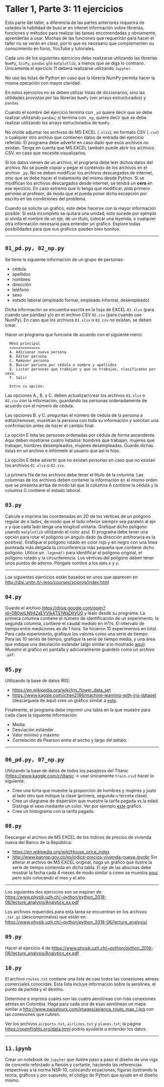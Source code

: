 # Taller 1, Parte 3: 11 ejercicios

Esta parte del taller, a diferencia de las partes anteriores requerirá de ustedes la habilidad de buscar en intenet información sobre librerías, funciones y métodos para realizar las tareas encomendadas y obviamente, aprenderlas a usar. Muchas de las funciones que requerirán para hacer el taller no se verán en clase, por lo que es necesario que complementen su conocimiento en foros, YouTube y tutoriales.

Cada uno de los siguientes ejercicios debe realizarse utilizando las librerías `NumPy`, `SciPy`, `pandas` y/o `matplotlib`, a menos que se diga lo contrario. Únicamente el ejercicio 11 deberá realizarse utilizando `Jupyter`.

No use las listas de Python en caso que la librería NumPy permita hacer la misma operación con mayor claridad.

En estos ejercicios no se deben utilizar listas de diccionarios, sino las utilidades provistas por las librerías `NumPy` (ver arrays estructurados) y `pandas`.

Cuando el nombre del ejercicio termina con `_pd` quiere decir que se debe realizar utilizando `pandas`; si termina con `_np`, quiere decir que se debe realizar utilizando los arrays estructurados de `NumPy`.

No olvide adjuntar los archivos de MS EXCEL (`.xlsx`), en formato CSV (`.csv`) o cualquier otro archivo que contienen datos de entrada del ejercicio referido. El programa debe advertir en caso dado que esos archivos no existan. Tenga en cuenta que MS EXCEL también puede abrir los archivos CSV, en caso que necesite visualizarlos.

Si los datos vienen de un archivo, el programa debe leer dichos datos del archivo. No se puede copiar y pegar el contenido de los archivos en el archivo `.py`. No se deben modificar los archivos descargados de internet, sino que se debe hacer el tratamiento del mismo desde Python. Si se modifican los archivos descargados desde internet, se tendrá un **cero** en ese ejercicio. En caso extremo que lo tenga que modificar, pida primero permiso al profesor, de modo que el pueda poner dicha excepción por escrito en las condiciones del problema.

Cuando se solicite un gráfico, este debe hacerse con la mayor información posible. Si está incompleto se quitará una unidad; esto sucede por ejemplo si olvida el nombre de un eje, de un título, colocar una leyenda, o cualquier otra información necesaria para entender un gráfico. Explore todas posibilidades para que sus gráficos queden bien bonitos.

---

## `01_pd.py, 02_np.py`
Se tiene la siguiente información de un grupo de personas: 
   * cédula
   * apellidos
   * nombres
   * dirección
   * teléfono
   * sexo
   * estado laboral (empleado formar, empleado informal, desempleado)

Dicha información se encuentra escrita en la hoja de EXCEL `01.xlsx` (para cuando use pandas) y/o en el archivo CSV `02.csv` (para cuando use NumPy). En caso que los archivos `01.xlsx` o `02.csv` no existan, se deben crear.

Hacer un programa que funcione de acuerdo con el siguiente menú:
```
  Menú principal
  ==============
  A. Adicionar nueva persona
  B. Editar persona
  C. Remover persona
  D. Buscar persona por cédula o nombre y apellidos
  E. Listar personas que trabajan y que no trabajan, clasificadas por sexo.
  F. Salir

  Entre su opción: 
```
Las opciones A., B. y C. deben actualizar/crear los archivos `01.xlsx` o `02.csv` con la información, guardando las personas ordenadamente de acuerdo con el número de cédula.

Las opciones B. y C. preguntan el número de cédula de la persona a editar/remover, muestran la persona con toda su información y solicitan una confirmación antes de hacer el cambio final.

La opción E lista las personas ordenadas por cédula de forma ascendente. Aquí deben mostrarse cuatro listados: hombres que trabajan, mujeres que trabajan, hombres desempleados, mujeres desempleadas. Guarde dichas listas en un archivo e infórmele al usuario que así lo hizo.

La opción E debe advertir que no existen personas en caso que no existan los archivos `01.xlsx` o `02.csv`.

La primera fila de los archivos debe tener el título de la columna. Las columnas de los archivos deben contener la información en el mismo orden que se presenta arriba de modo tal que la columna A contiene la cédula y la columna G contiene el estado laboral.

## `03.py`
Calcule e imprima las coordenadas en 2D de los vértices de un polígono regular de _n_ lados, de modo que el lado inferior siempre sea paralelo al eje _x_ y que cada lado tenga una longitud unitaria. Grafique dicho polígono usando `matplotlib` utilizando el color azul. El programa debe tener una opción para rotar el polígono un ángulo dado (la dirección antihoraria es la positiva). Grafique el polígono rotado en color rojo y en negro con una línea punteada más delgada la circunferencia más pequeña que contiene dicho polígono. Utilice un `.legend()` para identificar el polígono original, el polígono rotado y la circunferencia. Los vértices del polígono deben tener unos puntos de adorno. Póngale nombre a los ejes _x_ y _y_.

---

Los siguientes ejercicios están basados en unos que aparecen en http://disi.unitn.it/~teso/courses/sciprog/index.html

## `04.py`
Guarde el archivo https://drive.google.com/open?id=0B0wILN942aEVVlk4TS1WaDItVU0 y léalo desde su programa. La primera columna contiene el número de identificación de un experimento, la segunda columna, contiene el caudal medido en m³/s. El intervalo de tiempo entre mediciones es de 1 hora. Se hicieron 10 experimentos en total. Para cada experimento, grafique los valores como una serie de tiempo. Para las 10 series de tiempo, grafique la serie de tiempo media, y una área que indique una desviación estándar (algo similar a lo mostrado [aquí](https://www.arcus.org/files/resize/sio/25738/figure6b-700x555.png)). Muestre el gráfico en pantalla y adicionalmente guárdelo como un archivo `.pdf`.


## `05.py`
Utilizando la base de datos IRIS:
* https://en.wikipedia.org/wiki/Iris_flower_data_set
* https://www.kaggle.com/jchen2186/machine-learning-with-iris-dataset (descárguela de aquí)
cree un gráfico similar a [este](https://imdevsoftware.files.wordpress.com/2012/08/clipboard04.jpg).

Finalmente, el programa debe imprimir una tabla en la que muestre para cada clase la siguiente información:
* Media
* Desviación estándar
* Valor mínimo y máximo
* Correlación de Pearson entre el ancho y largo del pétalo.

---

## `06_pd.py, 07_np.py`
Utilizando la base de datos de todos los pasajeros del Titanic (https://www.kaggle.com/c/titanic -> usar únicamente `train.csv`) hacer lo siguiente:
* Cree una torta que muestre la proporción de hombres y mujeres y justo al lado otro  que indique la clase (primera, segunda o tercera clase).
* Cree un diagrama de dispersión que muestre la tarifa pagada vs la edad. Distinga el sexo mediante un color. Ver por ejemplo [este](https://support.minitab.com/en-us/minitab-express/1/scatterplot_pulse_rates_1_y_with_groups_3col.xml_Graph_cmd2o1.png) gráfico.
* Cree un histograma con la tarifa pagada.


## `08.py`
Descargar el archivo de MS EXCEL de los índices de precios de vivienda nueva del Banco de la República:
* https://en.wikipedia.org/wiki/House_price_index
* http://www.banrep.gov.co/es/indice-precios-vivienda-nueva-ipvnbr
Sin alterar el archivo de MS EXCEL original, haga un gráfico que ilustre la serie de tiempo contenida en dicha tabla. El eje de las abscisas debe mostrar la fecha cada 4 meses de modo similar a como se muestra [aquí](https://i.stack.imgur.com/MUXMz.png), pero solo colocando el mes y el año.

---

Los siguientes dos ejercicios son se inspiran de:
https://www.physik.uzh.ch/~python/python_2018-06/lecture_analysis/Analytics_ex.pdf

Los archivos requeridos para esta tarea se encuentran en los archivos `.tar.gz` (descomprímalos) que están en:
https://www.physik.uzh.ch/~python/python_2018-06/lecture_analysis/

## `09.py`
Hacer el ejercicio 4 de https://www.physik.uzh.ch/~python/python_2018-06/lecture_analysis/Analytics_ex.pdf

## `10.py`
El archivo `routes.txt` contiene una lista de casi todos las conexiones aéreas comerciales conocidas. Esta lista incluye información sobre la aerolínea, el punto de partida y el destino.

Determine e imprima cuales son las cuatro aerolíneas con más conexiones aéreas en Colombia. Haga para cada una de esas aerolíneas un mapa similar a http://www.paisatours.com/images/avianca_route_map_l.jpg con las conexiones que cubren.

Ver los archivos `airports.txt`, `airlines.txt` y `planes.txt`; la página https://openflights.org/data.html podría ayudarle a entender los datos.

---

## `11.ipynb`
Crear un notebook de `jupyter` que ilustre paso a paso el diseño de una viga de concreto reforzado a flexión y cortante, haciendo las referencias respectivas a la norma NSR-10, colocando ecuaciones, figuras ilustrando la teoría, gráficos y por supuesto, el código de Python que ayude en el diseño mismo.
